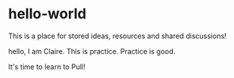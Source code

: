 # hello-world
This is a place for stored ideas, resources and shared discussions!

hello,  I am Claire. This is practice. Practice is good.

It's time to learn to Pull!
